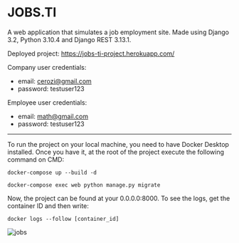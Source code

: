# JOBS.TI

A web application that simulates a job employment site. Made using Django 3.2, Python 3.10.4 and Django REST 3.13.1.

Deployed project: https://jobs-ti-project.herokuapp.com/

Company user credentials:
   * email: cerozi@gmail.com
   * password: testuser123

Employee user credentials:
   * email: math@gmail.com
   * password: testuser123

<hr></hr>

To run the project on your local machine, you need to have Docker Desktop installed. Once you have it, at the root of the project execute the following command on CMD:
```
docker-compose up --build -d
```
```
docker-compose exec web python manage.py migrate
```

Now, the project can be found at your 0.0.0.0:8000. To see the logs, get the container ID and then write:
```
docker logs --follow [container_id]
```

![jobs](https://user-images.githubusercontent.com/99985350/178170343-adefe2f4-a8c9-4e8c-b89e-c5c0cd19b0e6.png)

